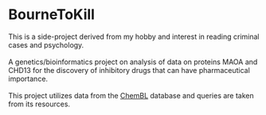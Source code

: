 # BourneToKill
This is a side-project derived from my hobby and interest in reading criminal cases and psychology.<br><br>A genetics/bioinformatics project on analysis of data on proteins MAOA and CHD13 for the discovery of inhibitory drugs that can have pharmaceutical importance. <br><br>
This project utilizes data from the [ChemBL](https://www.ebi.ac.uk/chembl/) database and queries are taken from its resources.
